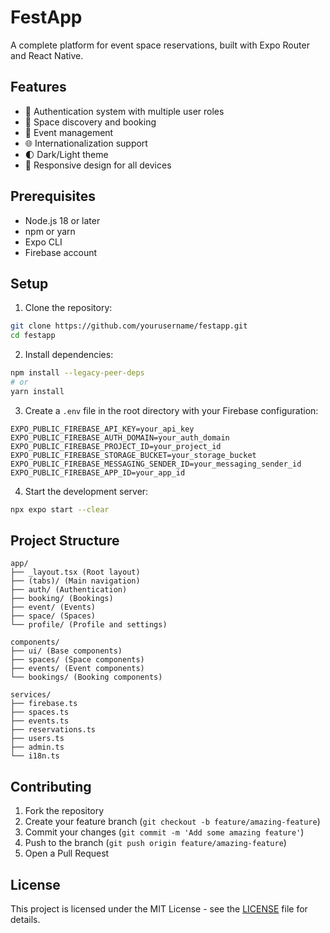 # FestApp

A complete platform for event space reservations, built with Expo Router and React Native.

## Features

- 🔐 Authentication system with multiple user roles
- 🏢 Space discovery and booking
- 📅 Event management
- 🌐 Internationalization support
- 🌓 Dark/Light theme
- 📱 Responsive design for all devices

## Prerequisites

- Node.js 18 or later
- npm or yarn
- Expo CLI
- Firebase account

## Setup

1. Clone the repository:
```bash
git clone https://github.com/yourusername/festapp.git
cd festapp
```

2. Install dependencies:
```bash
npm install --legacy-peer-deps
# or
yarn install
```

3. Create a `.env` file in the root directory with your Firebase configuration:
```
EXPO_PUBLIC_FIREBASE_API_KEY=your_api_key
EXPO_PUBLIC_FIREBASE_AUTH_DOMAIN=your_auth_domain
EXPO_PUBLIC_FIREBASE_PROJECT_ID=your_project_id
EXPO_PUBLIC_FIREBASE_STORAGE_BUCKET=your_storage_bucket
EXPO_PUBLIC_FIREBASE_MESSAGING_SENDER_ID=your_messaging_sender_id
EXPO_PUBLIC_FIREBASE_APP_ID=your_app_id
```

4. Start the development server:
```bash
npx expo start --clear
```

## Project Structure

```
app/
├── _layout.tsx (Root layout)
├── (tabs)/ (Main navigation)
├── auth/ (Authentication)
├── booking/ (Bookings)
├── event/ (Events)
├── space/ (Spaces)
└── profile/ (Profile and settings)

components/
├── ui/ (Base components)
├── spaces/ (Space components)
├── events/ (Event components)
└── bookings/ (Booking components)

services/
├── firebase.ts
├── spaces.ts
├── events.ts
├── reservations.ts
├── users.ts
├── admin.ts
└── i18n.ts
```

## Contributing

1. Fork the repository
2. Create your feature branch (`git checkout -b feature/amazing-feature`)
3. Commit your changes (`git commit -m 'Add some amazing feature'`)
4. Push to the branch (`git push origin feature/amazing-feature`)
5. Open a Pull Request

## License

This project is licensed under the MIT License - see the [LICENSE](LICENSE) file for details. 